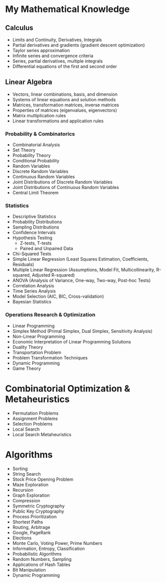 # My Mathematical Knowledge

## Calculus
- Limits and Continuity, Derivatives, Integrals
- Partial derivatives and gradients (gradient descent optimization)
- Taylor series approximation
- Infinite series and convergence criteria
- Series, partial derivatives, multiple integrals
- Differential equations of the first and second order

## Linear Algebra
- Vectors, linear combinations, basis, and dimension
- Systems of linear equations and solution methods
- Matrices, transformation matrices, inverse matrices
- Properties of matrices (eigenvalues, eigenvectors)
- Matrix multiplication rules
- Linear transformations and application rules

### Probability & Combinatorics
- Combinatorial Analysis
- Set Theory
- Probability Theory
- Conditional Probability
- Random Variables
- Discrete Random Variables
- Continuous Random Variables
- Joint Distributions of Discrete Random Variables
- Joint Distributions of Continuous Random Variables
- Central Limit Theorem

### Statistics
- Descriptive Statistics
- Probability Distributions
- Sampling Distributions
- Confidence Intervals
- Hypothesis Testing
  - Z-tests, T-tests
  - Paired and Unpaired Data
- Chi-Squared Tests
- Simple Linear Regression (Least Squares Estimation, Coefficients, Residuals)
- Multiple Linear Regression (Assumptions, Model Fit, Multicollinearity, R-squared, Adjusted R-squared)
- ANOVA (Analysis of Variance, One-way, Two-way, Post-hoc Tests)
- Correlation Analysis
- Time Series Analysis
- Model Selection (AIC, BIC, Cross-validation)
- Bayesian Statistics

### Operations Research & Optimization
- Linear Programming
- Simplex Method (Primal Simplex, Dual Simplex, Sensitivity Analysis)
- Non-Linear Programming
- Economic Interpretation of Linear Programming Solutions
- Duality Theory
- Transportation Problem
- Problem Transformation Techniques
- Dynamic Programming
- Game Theory

# Combinatorial Optimization & Metaheuristics
- Permutation Problems
- Assignment Problems
- Selection Problems
- Local Search
- Local Search Metaheuristics

# Algorithms

-  Sorting
-  String Search
-  Stock Price Opening Problem
-  Maze Exploration
-  Recursion
-  Graph Exploration
-  Compression
-  Symmetric Cryptography
-  Public Key Cryptography
-  Process Prioritization
-  Shortest Paths
-  Routing, Arbitrage
-  Google, PageRank
-  Elections
-  Monte Carlo, Voting Power, Prime Numbers
-  Information, Entropy, Classification
-  Probabilistic Algorithms
-  Random Numbers, Sampling
-  Applications of Hash Tables
-  Bit Manipulation
-  Dynamic Programming
